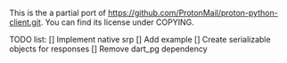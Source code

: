 This is the a partial port of https://github.com/ProtonMail/proton-python-client.git. You can find its license under COPYING.

TODO list:
[] Implement native srp
[] Add example
[] Create serializable objects for responses
[] Remove dart_pg dependency